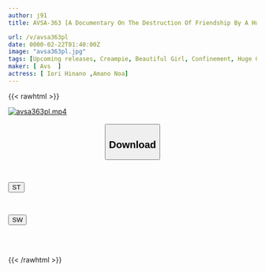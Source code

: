 ```yaml
---
author: j91
title: AVSA-363 [A Documentary On The Destruction Of Friendship By A Huge Cock] Betrayal And Climax Of Pleasure, Ignoring Personality. 140cm "Let's Stay Friends Forever" Childhood Friend Kidnapped And Held Captive. Middle-aged Man Orders Pure Submission. "If You Want To Save Yourself, Make The Other Person Cum" "Hey, Cum For Me, Please..." Mouth-to-mouth Sperm Exchange, Mutual Creampie And Semen Sucking

url: /v/avsa363pl
date: 0000-02-22T01:40:00Z
image: "avsa363pl.jpg"
tags: [Upcoming releases, Creampie, Beautiful Girl, Confinement, Huge Cock	]
maker: [ Avs  ]
actress: [ Iori Hinano ,Amano Noa]
---
```



{{< rawhtml >}}

<div class="video" data-videoid="pending_link_2.html">
    <a href="javascript:;">
        <img src="/v/avsa363pl/avsa363pl.jpg" width="WIDTH" height="HEIGHT" alt="avsa363pl.mp4" loading="lazy">
    </a>
</div>

<script type="text/javascript" src="https://j91.asia/asset/on-demand-pend.js"></script>

<br>
  <link rel="stylesheet" href="https://j91.asia/asset/bs5.css">
  
  <center>
  <button class="btn btn-primary" type="button" data-bs-toggle="collapse" data-bs-target=".multi-collapse" aria-expanded="false" aria-controls="multiCollapseExample1 multiCollapseExample2"><h2>Download</h2></button></center>
</p>
<div class="row">
  <div class="col">
    <div class="collapse multi-collapse" id="multiCollapseExample1">
      <div class="card card-body">
	      	      <br>
<div class="buttons">  
<p><a href="https://j91.asia/pending_link_2.html" target="_blank"><button class="btn-hover color-3"><i class="fa fa-download"></i> ST</button></a></p></div>
    </div>
  </div>
</div>
  <div class="col">
    <div class="collapse multi-collapse" id="multiCollapseExample2">
      <div class="card card-body">
	      <br>
<div class="buttons">
<p><a href="https://j91.asia/pending_link_2.html" target="_blank"><button class="btn-hover color-2"><i class="fa fa-download"></i> SW</button></a></p></div>
<br><br>
      </div>
    </div>
  </div>
</div>

{{< /rawhtml >}}